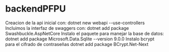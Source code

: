 # backendPFPU
Creacion de la api inicial con: 
    dotnet new webapi --use-controllers
Incluimos la interfaz de swaggers con:
    dotnet add package Swashbuckle.AspNetCore
Instalo el paquete para manejar la base de datos:
    dotnet add package Microsoft.Data.Sqlite --version 9.0.0
Instalo bcrypt para el cifrado de contraseñas
    dotnet add package BCrypt.Net-Next
